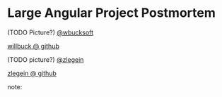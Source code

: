 # Large Angular Project Postmortem

(TODO Picture?)
[@wbucksoft](http://www.twitter.com/wbucksoft)

[willbuck @ github](http://www.github.com/willbuck)

(TODO picture?)
[@zlegein](http://www.twitter.com/zlegein)

[zlegein @ github](http://www.github.com/zlegein)

note:

